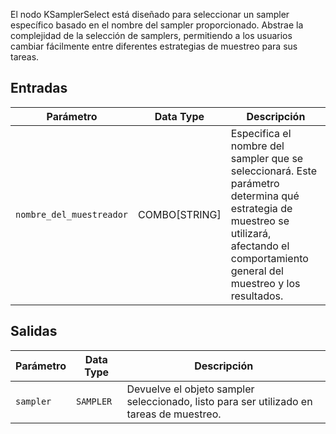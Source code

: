 El nodo KSamplerSelect está diseñado para seleccionar un sampler específico basado en el nombre del sampler proporcionado. Abstrae la complejidad de la selección de samplers, permitiendo a los usuarios cambiar fácilmente entre diferentes estrategias de muestreo para sus tareas.

## Entradas

| Parámetro         | Data Type | Descripción                                                                                      |
|-------------------|-------------|------------------------------------------------------------------------------------------------|
| `nombre_del_muestreador`    | COMBO[STRING] | Especifica el nombre del sampler que se seleccionará. Este parámetro determina qué estrategia de muestreo se utilizará, afectando el comportamiento general del muestreo y los resultados. |

## Salidas

| Parámetro   | Data Type | Descripción                                                                 |
|-------------|-------------|-----------------------------------------------------------------------------|
| `sampler`   | `SAMPLER`   | Devuelve el objeto sampler seleccionado, listo para ser utilizado en tareas de muestreo. |
